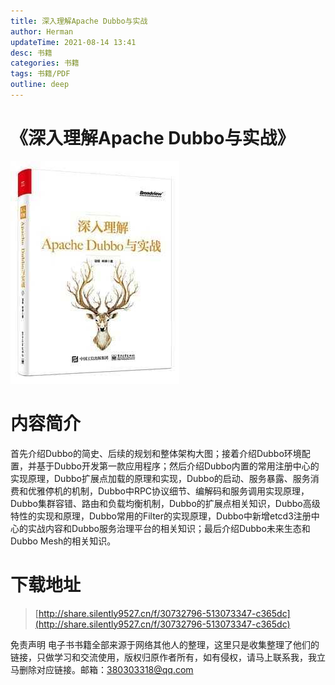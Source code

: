 ```yaml
---
title: 深入理解Apache Dubbo与实战
author: Herman
updateTime: 2021-08-14 13:41
desc: 书籍
categories: 书籍
tags: 书籍/PDF
outline: deep
---
```


# 《深入理解Apache Dubbo与实战》


![](https://raw.githubusercontent.com/silently9527/images/main/008i3skNgy1guamxrv4boj607i09wjrb02.jpg)


# 内容简介

首先介绍Dubbo的简史、后续的规划和整体架构大图；接着介绍Dubbo环境配置，并基于Dubbo开发第一款应用程序；然后介绍Dubbo内置的常用注册中心的实现原理，Dubbo扩展点加载的原理和实现，Dubbo的启动、服务暴露、服务消费和优雅停机的机制，Dubbo中RPC协议细节、编解码和服务调用实现原理，Dubbo集群容错、路由和负载均衡机制，Dubbo的扩展点相关知识，Dubbo高级特性的实现和原理，Dubbo常用的Filter的实现原理，Dubbo中新增etcd3注册中心的实战内容和Dubbo服务治理平台的相关知识；最后介绍Dubbo未来生态和Dubbo
Mesh的相关知识。



# 下载地址
> [http://share.silently9527.cn/f/30732796-513073347-c365dc](http://share.silently9527.cn/f/30732796-513073347-c365dc)

免责声明
电子书书籍全部来源于网络其他人的整理，这里只是收集整理了他们的链接，只做学习和交流使用，版权归原作者所有，如有侵权，请马上联系我，我立马删除对应链接。邮箱：380303318@qq.com

